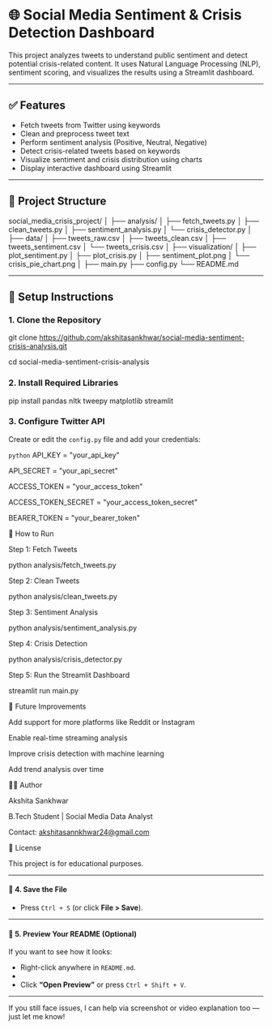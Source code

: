 # 🌐 Social Media Sentiment & Crisis Detection Dashboard

This project analyzes tweets to understand public sentiment and detect potential crisis-related content. It uses Natural Language Processing (NLP), sentiment scoring, and visualizes the results using a Streamlit dashboard.

---

## ✅ Features

- Fetch tweets from Twitter using keywords
- Clean and preprocess tweet text
- Perform sentiment analysis (Positive, Neutral, Negative)
- Detect crisis-related tweets based on keywords
- Visualize sentiment and crisis distribution using charts
- Display interactive dashboard using Streamlit

---

## 📁 Project Structure

social_media_crisis_project/
│
├── analysis/
│   ├── fetch_tweets.py
│   ├── clean_tweets.py
│   ├── sentiment_analysis.py
│   └── crisis_detector.py
│
├── data/
│   ├── tweets_raw.csv
│   ├── tweets_clean.csv
│   ├── tweets_sentiment.csv
│   └── tweets_crisis.csv
│
├── visualization/
│   ├── plot_sentiment.py
│   ├── plot_crisis.py
│   ├── sentiment_plot.png
│   └── crisis_pie_chart.png
│
├── main.py
├── config.py
└── README.md


---

## 🔧 Setup Instructions

### 1. Clone the Repository

git clone https://github.com/akshitasankhwar/social-media-sentiment-crisis-analysis.git

cd social-media-sentiment-crisis-analysis


### 2. Install Required Libraries

pip install pandas nltk tweepy matplotlib streamlit


### 3. Configure Twitter API

Create or edit the `config.py` file and add your credentials:

```python```
API_KEY = "your_api_key"

API_SECRET = "your_api_secret"

ACCESS_TOKEN = "your_access_token"

ACCESS_TOKEN_SECRET = "your_access_token_secret"

BEARER_TOKEN = "your_bearer_token" 

🚀 How to Run

Step 1: Fetch Tweets

python analysis/fetch_tweets.py

Step 2: Clean Tweets

python analysis/clean_tweets.py

Step 3: Sentiment Analysis

python analysis/sentiment_analysis.py

Step 4: Crisis Detection

python analysis/crisis_detector.py

Step 5: Run the Streamlit Dashboard

streamlit run main.py

🧠 Future Improvements

Add support for more platforms like Reddit or Instagram

Enable real-time streaming analysis

Improve crisis detection with machine learning

Add trend analysis over time




👩‍💻 Author

Akshita Sankhwar

B.Tech Student | Social Media Data Analyst

Contact: akshitasannkhwar24@gmail.com


📜 License


This project is for educational purposes.


---

#### 📌 4. Save the File

- Press `Ctrl + S` (or click **File > Save**).

---

#### 📌 5. Preview Your README (Optional)

If you want to see how it looks:

- Right-click anywhere in `README.md`.
- 
- Click **“Open Preview”** or press `Ctrl + Shift + V`.

---

If you still face issues, I can help via screenshot or video explanation too — just let me know!










































